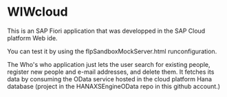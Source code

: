 # WIWcloud

This is an SAP Fiori application that was developped in the SAP Cloud platform Web ide.

You can test it by using the flpSandboxMockServer.html runconfiguration.

The Who's who application just lets the user search for existing people, register new people and e-mail addresses, and delete them.
It fetches its data by consuming the OData service hosted in the cloud platform Hana database (project in the HANAXSEngineOData repo in this github account.)

